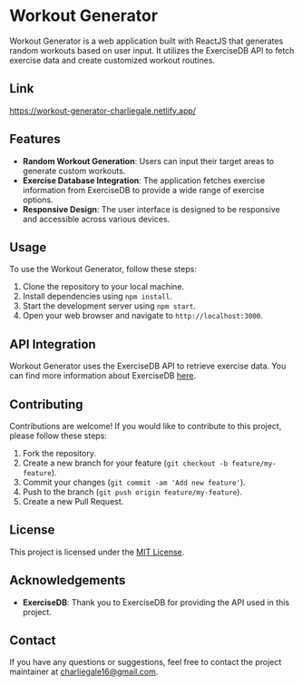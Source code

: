 # Workout Generator

Workout Generator is a web application built with ReactJS that generates random workouts based on user input. It utilizes the ExerciseDB API to fetch exercise data and create customized workout routines.

## Link

https://workout-generator-charliegale.netlify.app/


## Features

- **Random Workout Generation**: Users can input their target areas to generate custom workouts.
- **Exercise Database Integration**: The application fetches exercise information from ExerciseDB to provide a wide range of exercise options.
- **Responsive Design**: The user interface is designed to be responsive and accessible across various devices.

## Usage

To use the Workout Generator, follow these steps:

1. Clone the repository to your local machine.
2. Install dependencies using `npm install`.
3. Start the development server using `npm start`.
4. Open your web browser and navigate to `http://localhost:3000`.

## API Integration

Workout Generator uses the ExerciseDB API to retrieve exercise data. You can find more information about ExerciseDB [here](https://exercisedb.p.rapidapi.com).

## Contributing

Contributions are welcome! If you would like to contribute to this project, please follow these steps:

1. Fork the repository.
2. Create a new branch for your feature (`git checkout -b feature/my-feature`).
3. Commit your changes (`git commit -am 'Add new feature'`).
4. Push to the branch (`git push origin feature/my-feature`).
5. Create a new Pull Request.

## License

This project is licensed under the [MIT License](LICENSE).

## Acknowledgements

- **ExerciseDB**: Thank you to ExerciseDB for providing the API used in this project.

## Contact

If you have any questions or suggestions, feel free to contact the project maintainer at [charliegale16@gmail.com](mailto:charliegale16@gmail.com).
